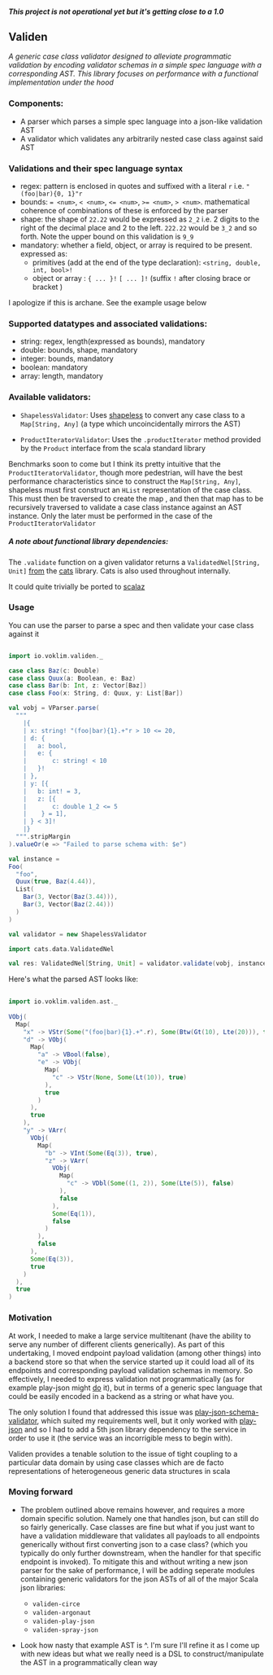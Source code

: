 
##### This project is not operational yet but it's getting close to a 1.0

## Validen

_A generic case class validator designed to alleviate programmatic validation
by encoding validator schemas in a simple spec language with a corresponding AST.
This library focuses on performance with a functional implementation under the hood_

### Components:
* A parser which parses a simple spec language into a json-like validation AST
* A validator which validates any arbitrarily nested case class 
against said AST

### Validations and their spec language syntax
* regex: pattern is enclosed in quotes and suffixed with a literal `r` i.e. `"(foo|bar){0, 1}"r`
* bounds: `= <num>`, `< <num>`, `<= <num>`, `>= <num>`, `> <num>`. mathematical coherence of combinations of these 
 is enforced by the parser
* shape: the shape of `22.22` would be expressed as `2_2` i.e. 2 digits to the right of 
the decimal place and 2 to the left. `222.22` would be `3_2` and so forth. Note the upper 
bound on this validation is `9_9`
* mandatory: whether a field, object, or array is required to be present. expressed as:
  * primitives (add at the end of the type declaration): `<string, double, int, bool>!`
  * object or array : `{ ... }!` `[ ... ]!` (suffix `!` after closing brace or bracket )

I apologize if this is archane. See the example usage below

### Supported datatypes and associated validations:
* string: regex, length(expressed as bounds), mandatory
* double: bounds, shape, mandatory 
* integer: bounds, mandatory
* boolean: mandatory
* array: length, mandatory

### Available validators:

* `ShapelessValidator`: Uses [shapeless](https://github.com/milessabin/shapeless) to convert
any case class to a `Map[String, Any]` (a type which uncoincidentally mirrors the AST)

* `ProductIteratorValidator`: Uses the `.productIterator` method
provided by the `Product` interface from the scala standard library

Benchmarks soon to come but I think its pretty intuitive that the 
`ProductIteratorValidator`, though more pedestrian, will have the best performance characteristics 
since to construct the `Map[String, Any]`, shapeless must first construct an 
`HList` representation of the case class. This must then be traversed to create the map
, and then that map has to be recursively traversed to validate
a case class instance against an AST instance. Only the later must be performed in the case
 of the `ProductIteratorValidator`

##### A note about functional library dependencies:

The `.validate` function on a given validator
returns a `ValidatedNel[String, Unit]` [from](http://typelevel.org/cats/datatypes/validated.html)
the [cats](http://typelevel.org/cats/) library. 
Cats is also used throughout internally. 

It could quite trivially be ported to [scalaz](https://github.com/scalaz/scalaz)

### Usage

You can use the parser to parse a spec and then 
validate your case class against it

```scala

import io.voklim.validen._

case class Baz(c: Double)
case class Quux(a: Boolean, e: Baz)
case class Bar(b: Int, z: Vector[Baz])
case class Foo(x: String, d: Quux, y: List[Bar])

val vobj = VParser.parse(
  """
    |{
    | x: string! "(foo|bar){1}.+"r > 10 <= 20,
    | d: {
    | 	a: bool,
    |  	e: {
    |  		c: string! < 10
    |   }!
    | },
    | y: [{
    |  	b: int! = 3,
    |   z: [{
    | 		c: double 1_2 <= 5 
    |    } = 1],
    | } < 3]!
    |}
  """.stripMargin
).valueOr(e => "Failed to parse schema with: $e")

val instance = 
Foo(
  "foo",
  Quux(true, Baz(4.44)),
  List(
    Bar(3, Vector(Baz(3.44))),
    Bar(3, Vector(Baz(2.44)))
  )
)

val validator = new ShapelessValidator

import cats.data.ValidatedNel

val res: ValidatedNel[String, Unit] = validator.validate(vobj, instance)
```

Here's what the parsed AST looks like: 

```scala
 
import io.voklim.validen.ast._
 
VObj(
  Map(
    "x" -> VStr(Some("(foo|bar){1}.+".r), Some(Btw(Gt(10), Lte(20))), true),
    "d" -> VObj(
      Map(
        "a" -> VBool(false),
        "e" -> VObj(
          Map(
            "c" -> VStr(None, Some(Lt(10)), true)
          ),
          true
        )
      ),
      true
    ),
    "y" -> VArr(
      VObj(
        Map(
          "b" -> VInt(Some(Eq(3)), true),
          "z" -> VArr(
            VObj(
              Map(
                "c" -> VDbl(Some((1, 2)), Some(Lte(5)), false)
              ),
              false
            ),
            Some(Eq(1)),
            false
          )
        ),
        false
      ),
      Some(Eq(3)),
      true
    )
  ),
  true
)
```

### Motivation

At work, I needed to make a large service 
multitenant (have the ability to serve any
number of different clients generically). As part 
of this undertaking, I moved endpoint payload validation
(among other things) into a backend store so that
when the service started up it could load
all of its endpoints and corresponding payload
validation schemas in memory. So effectively,
I needed to express validation not programmatically (as for
example play-json might [do](https://www.playframework.com/documentation/2.5.x/ScalaJsonCombinators#Validation-with-Reads) it), but in terms of a generic
spec language that could be easily encoded in a backend
as a string or what have you.

The only solution I found that addressed this issue
was [play-json-schema-validator](https://github.com/eclipsesource/play-json-schema-validator),
which suited my requirements well, but it only worked with
[play-json](https://github.com/playframework/play-json)
and so I had to add a 5th json library dependency
to the service in order to use it (the 
service was an incorrigible mess to begin with).

Validen provides a tenable solution to the issue of
tight coupling to a particular data domain 
by using case classes which are de facto representations
of heterogeneous generic data structures in scala

### Moving forward

- The problem outlined above remains however, and requires 
a more domain specific solution. Namely one that handles json, but can 
still do so fairly generically. Case classes are fine 
but what if you just want to have a validation middleware
that validates all payloads to all endpoints generically
without first converting json to a case class? (which you
typically do only further downstream, when the handler for 
that specific endpoint is invoked). To mitigate this
and without writing a new json parser for the sake of performance,
I will be adding seperate modules containing generic validators 
for the json ASTs of all of the major Scala json libraries:

  * `validen-circe`
  * `validen-argonaut`
  * `validen-play-json`
  * `validen-spray-json`

- Look how nasty that example AST is ^. I'm sure I'll refine it as
 I come up with new ideas but what we really need is a DSL to 
 construct/manipulate the AST in a programmatically clean way
